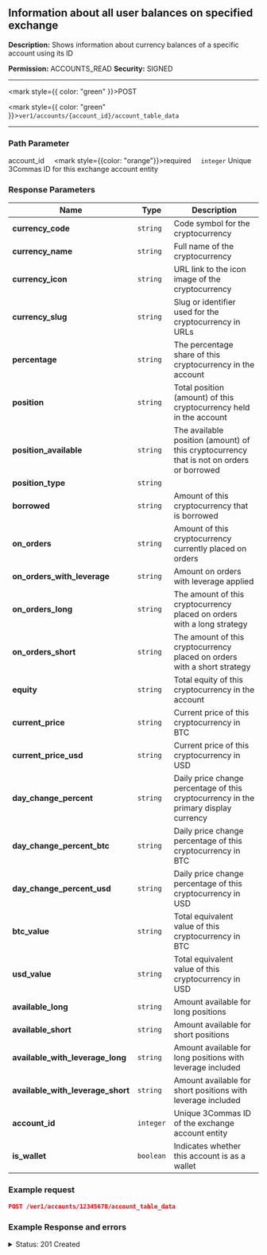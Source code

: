 ## Information about all user balances on specified exchange

**Description:** Shows information about currency balances of a specific account using its ID

**Permission:** ACCOUNTS_READ
**Security:** SIGNED

----------

<mark style={{ color: "green" }}>POST</mark>

<mark style={{ color: "green" }}>`ver1/accounts/{account_id}/account_table_data`</mark>

----------

### Path Parameter

   account_id&nbsp;&nbsp;&nbsp;&nbsp;&nbsp;<mark style={{color: "orange"}}>required</mark>&nbsp;&nbsp;&nbsp;&nbsp;&nbsp;<code>integer</code>
   Unique 3Commas ID for this exchange account entity

### Response Parameters

| Name | Type | Description|
|------|------|------------|
|**currency_code**| `string` | Code symbol for the cryptocurrency  |
|**currency_name**| `string`| Full name of the cryptocurrency |
|**currency_icon**| `string`| URL link to the icon image of the cryptocurrency |
|**currency_slug**| `string`| Slug or identifier used for the cryptocurrency in URLs |
|**percentage**| `string`| The percentage share of this cryptocurrency in the account |
|**position**| `string`| Total position (amount) of this cryptocurrency held in the account |
|**position_available**| `string`| The available position (amount) of this cryptocurrency that is not on orders or borrowed|
|**position_type**| `string`|  |
|**borrowed**| `string`| Amount of this cryptocurrency that is borrowed |
|**on_orders**| `string`| Amount of this cryptocurrency currently placed on orders |
|**on_orders_with_leverage**| `string`| Amount on orders with leverage applied |
|**on_orders_long**| `string`| The amount of this cryptocurrency placed on orders with a long strategy |
|**on_orders_short**| `string`| The amount of this cryptocurrency placed on orders with a short strategy |
|**equity**| `string`| Total equity of this cryptocurrency in the account |
|**current_price**| `string`| Current price of this cryptocurrency in BTC |
|**current_price_usd**| `string`| Current price of this cryptocurrency in USD |
|**day_change_percent**| `string`| Daily price change percentage of this cryptocurrency in the primary display currency |
|**day_change_percent_btc**| `string`| Daily price change percentage of this cryptocurrency in BTC |
|**day_change_percent_usd**| `string`| Daily price change percentage of this cryptocurrency in USD |
|**btc_value**| `string`| Total equivalent value of this cryptocurrency in BTC |
|**usd_value**| `string`| Total equivalent value of this cryptocurrency in USD |
|**available_long**| `string`| Amount available for long positions |
|**available_short**| `string`| Amount available for short positions |
|**available_with_leverage_long**| `string`| Amount available for long positions with leverage included |
|**available_with_leverage_short**| `string`| Amount available for short positions with leverage included |
|**account_id**| `integer`| Unique 3Commas ID of the exchange account entity |
|**is_wallet**| `boolean`| Indicates whether this account is as a wallet |

### Example request

```json
POST /ver1/accounts/12345678/account_table_data

```

### Example Response and errors

<details>
<summary>Status: 201 Created</summary>

```json
[
    {
        "currency_code": "ETH",
        "currency_name": "Ethereum",
        "currency_icon": "https://app.3commas.io/rails/active_storage/blobs/redirect/eyJfcmFpbHMiOnsibWVzc2FnZSI6IkJBaHBBbnNRIiwiZXhwIjpudWxsLCJwdXIiOiJibG9iX2lkIn19--f7e20d2abb9f03965b29c091e5ca77a8fc4ade51/1027.png",
        "currency_slug": "ethereum",
        "percentage": 0.7908972825805544,
        "position": 9.52e-05,
        "position_available": 9.52e-05,
        "position_type": 0.0,
        "borrowed": 0.0,
        "on_orders": 0.0,
        "on_orders_with_leverage": 0.0,
        "on_orders_long": 0.0,
        "on_orders_short": 0.0,
        "equity": 9.52e-05,
        "current_price": 0.04085,
        "current_price_usd": 2611.4959735,
        "day_change_percent": 1.036,
        "day_change_percent_btc": 1.036,
        "day_change_percent_usd": -1.418,
        "btc_value": 3.88892e-06,
        "usd_value": 0.2486144166772,
        "available_long": 0.0,
        "available_short": 0.0,
        "available_with_leverage_long": 0.0,
        "available_with_leverage_short": 0.0,
        "account_id": 32402783,
        "is_wallet": false
    },
    {
        "currency_code": "RENDER",
        "currency_name": "Render",
        "currency_icon": "https://app.3commas.io/rails/active_storage/blobs/redirect/eyJfcmFpbHMiOnsibWVzc2FnZSI6IkJBaHBBdzVXQWc9PSIsImV4cCI6bnVsbCwicHVyIjoiYmxvYl9pZCJ9fQ==--c210942a3c22449a5767d0cb4de718728877bd75/render.png",
        "currency_slug": "render",
        "percentage": 0.003785976366688913,
        "position": 0.00018,
        "position_available": 0.00018,
        "position_type": 0.0,
        "borrowed": 0.0,
        "on_orders": 0.0,
        "on_orders_with_leverage": 0.0,
        "on_orders_long": 0.0,
        "on_orders_short": 0.0,
        "equity": 0.00018,
        "current_price": 0.0001034223303934839,
        "current_price_usd": 6.611676851715298,
        "day_change_percent": 4.24245328,
        "day_change_percent_btc": 4.24245328,
        "day_change_percent_usd": 1.584,
        "btc_value": 1.861601947082711e-08,
        "usd_value": 0.001190101833308754,
        "available_long": 0.0,
        "available_short": 0.0,
        "available_with_leverage_long": 0.0,
        "available_with_leverage_short": 0.0,
        "account_id": 32402783,
        "is_wallet": false
    },
    {
        "currency_code": "USDT",
        "currency_name": "Tether USDt",
        "currency_icon": "https://app.3commas.io/rails/active_storage/blobs/redirect/eyJfcmFpbHMiOnsibWVzc2FnZSI6IkJBaHBBazBCIiwiZXhwIjpudWxsLCJwdXIiOiJibG9iX2lkIn19--67088a0415ab287b87c48530de1f1fe11983b009/data",
        "currency_slug": "tether",
        "percentage": 0.9067457973580001,
        "position": 0.28478606,
        "position_available": 0.28478606,
        "position_type": 0.0,
        "borrowed": 0.0,
        "on_orders": 0.0,
        "on_orders_with_leverage": 0.0,
        "on_orders_long": 0.0,
        "on_orders_short": 0.0,
        "equity": 0.28478606,
        "current_price": 1.565581749825673e-05,
        "current_price_usd": 1,
        "day_change_percent": 2.617,
        "day_change_percent_btc": 2.617,
        "day_change_percent_usd": 0,
        "btc_value": 4.458558581407589e-06,
        "usd_value": 0.28478606,
        "available_long": 0.0,
        "available_short": 0.0,
        "available_with_leverage_long": 0.0,
        "available_with_leverage_short": 0.0,
        "account_id": 32402783,
        "is_wallet": false
    },
    {
        "currency_code": "BTC",
        "currency_name": "Bitcoin",
        "currency_icon": "https://app.3commas.io/rails/active_storage/blobs/redirect/eyJfcmFpbHMiOnsibWVzc2FnZSI6IkJBaHBBbmdRIiwiZXhwIjpudWxsLCJwdXIiOiJibG9iX2lkIn19--dca5b3192f3407eddb72f263c986bb0f64a1b960/1.png",
        "currency_slug": "bitcoin",
        "percentage": 64.81871108278757,
        "position": 0.00031872,
        "position_available": 0.00031872,
        "position_type": 0.0,
        "borrowed": 0.0,
        "on_orders": 0.0,
        "on_orders_with_leverage": 0.0,
        "on_orders_long": 0.0,
        "on_orders_short": 0.0,
        "equity": 0.00031872,
        "current_price": 1.0,
        "current_price_usd": 63928.91,
        "day_change_percent": 0,
        "day_change_percent_btc": 0,
        "day_change_percent_usd": -2.617,
        "btc_value": 0.00031872,
        "usd_value": 20.3754221952,
        "available_long": 0.0,
        "available_short": 0.0,
        "available_with_leverage_long": 0.0,
        "available_with_leverage_short": 0.0,
        "account_id": 32402783,
        "is_wallet": false
    },
    {
        "currency_code": "ADA",
        "currency_name": "Cardano",
        "currency_icon": "https://app.3commas.io/rails/active_storage/blobs/redirect/eyJfcmFpbHMiOnsibWVzc2FnZSI6IkJBaHBBb01RIiwiZXhwIjpudWxsLCJwdXIiOiJibG9iX2lkIn19--b1099a59b48b1bbbbb7220f7c75b6e46b194dd99/2010.png",
        "currency_slug": "cardano",
        "percentage": 0.04848387525770757,
        "position": 0.04,
        "position_available": 0.04,
        "position_type": 0.0,
        "borrowed": 0.0,
        "on_orders": 0.0,
        "on_orders_with_leverage": 0.0,
        "on_orders_long": 0.0,
        "on_orders_short": 0.0,
        "equity": 0.04,
        "current_price": 5.96e-06,
        "current_price_usd": 0.3810163036,
        "day_change_percent": -1.964,
        "day_change_percent_btc": -1.964,
        "day_change_percent_usd": -4.041,
        "btc_value": 2.384e-07,
        "usd_value": 0.015240652144,
        "available_long": 0.0,
        "available_short": 0.0,
        "available_with_leverage_long": 0.0,
        "available_with_leverage_short": 0.0,
        "account_id": 32402783,
        "is_wallet": false
    },
    {
        "currency_code": "1INCH",
        "currency_name": "1inch Network",
        "currency_icon": "https://app.3commas.io/rails/active_storage/blobs/redirect/eyJfcmFpbHMiOnsibWVzc2FnZSI6IkJBaHBBaWdaIiwiZXhwIjpudWxsLCJwdXIiOiJibG9iX2lkIn19--db0fd618062fe669506490dd27027a8eae7f996c/8104.png",
        "currency_slug": "1inch",
        "percentage": 23.08997359331163,
        "position": 25.3832,
        "position_available": 25.3832,
        "position_type": 0.0,
        "borrowed": 0.0,
        "on_orders": 0.0,
        "on_orders_with_leverage": 0.0,
        "on_orders_long": 0.0,
        "on_orders_short": 0.0,
        "equity": 25.3832,
        "current_price": 4.472867059251947e-06,
        "current_price_usd": 0.2859455156728823,
        "day_change_percent": -0.65135145,
        "day_change_percent_btc": -0.65135145,
        "day_change_percent_usd": -3.185,
        "btc_value": 0.000113535679138404,
        "usd_value": 7.258212213427907,
        "available_long": 0.0,
        "available_short": 0.0,
        "available_with_leverage_long": 0.0,
        "available_with_leverage_short": 0.0,
        "account_id": 32402783,
        "is_wallet": false
    },
    {
        "currency_code": "FIL",
        "currency_name": "Filecoin",
        "currency_icon": "https://app.3commas.io/rails/active_storage/blobs/redirect/eyJfcmFpbHMiOnsibWVzc2FnZSI6IkJBaHBBbXdHIiwiZXhwIjpudWxsLCJwdXIiOiJibG9iX2lkIn19--b90a4e821ead340a972eb574c02b69bc2186bbb5/data",
        "currency_slug": "filecoin",
        "percentage": 0.0993139022015008,
        "position": 0.008,
        "position_available": 0.008,
        "position_type": 0.0,
        "borrowed": 0.0,
        "on_orders": 0.0,
        "on_orders_with_leverage": 0.0,
        "on_orders_long": 0.0,
        "on_orders_short": 0.0,
        "equity": 0.008,
        "current_price": 6.104203242570297e-05,
        "current_price_usd": 3.902350597159847,
        "day_change_percent": -2.46048916,
        "day_change_percent_btc": -2.46048916,
        "day_change_percent_usd": -4.948,
        "btc_value": 4.883362594056237e-07,
        "usd_value": 0.03121880477727878,
        "available_long": 0.0,
        "available_short": 0.0,
        "available_with_leverage_long": 0.0,
        "available_with_leverage_short": 0.0,
        "account_id": 32402783,
        "is_wallet": false
    },
    {
        "currency_code": "DOGE",
        "currency_name": "Dogecoin",
        "currency_icon": "https://app.3commas.io/rails/active_storage/blobs/redirect/eyJfcmFpbHMiOnsibWVzc2FnZSI6IkJBaHBBNW5KQVE9PSIsImV4cCI6bnVsbCwicHVyIjoiYmxvYl9pZCJ9fQ==--d8f3102172a7531aa8e21cc8687e40bc07073889/74.png",
        "currency_slug": "dogecoin",
        "percentage": 10.24208849013634,
        "position": 27.076,
        "position_available": 27.076,
        "position_type": 0.0,
        "borrowed": 0.0,
        "on_orders": 0.0,
        "on_orders_with_leverage": 0.0,
        "on_orders_long": 0.0,
        "on_orders_short": 0.0,
        "equity": 27.076,
        "current_price": 1.86e-06,
        "current_price_usd": 0.1189077726,
        "day_change_percent": -2.094,
        "day_change_percent_btc": -2.094,
        "day_change_percent_usd": -4.886,
        "btc_value": 5.036136e-05,
        "usd_value": 3.2195468509176,
        "available_long": 0.0,
        "available_short": 0.0,
        "available_with_leverage_long": 0.0,
        "available_with_leverage_short": 0.0,
        "account_id": 32402783,
        "is_wallet": false
    }
]
```

</details>
